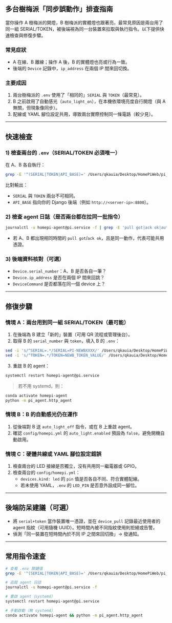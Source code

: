 ## 多台樹梅派「同步誤動作」排查指南

當你操作 A 樹梅派的開燈，B 樹梅派的實體燈也跟著亮，最常見原因是兩台用了同一組 SERIAL/TOKEN，被後端視為同一台裝置來拉取與執行指令。以下提供快速檢查與修復步驟。

### 常見症狀

- A 在線、B 離線；操作 A 後，B 的實體燈也亮或行為一致。
- 後端的 `Device` 記錄中，`ip_address` 在兩個 IP 間來回切換。

### 主要成因

1. 兩台樹梅派的 `.env` 使用了「相同的」`SERIAL` 與 `TOKEN`（最常見）。
2. B 之前啟用了自動感光（`auto_light_on`），在本機依環境亮度自行開燈（與 A 無關，但現象像同步）。
3. 配線或 YAML 腳位設定共用，導致兩台實際控制同一條電路（較少見）。

---

## 快速檢查

### 1) 檢查兩台的 `.env`（SERIAL/TOKEN 必須唯一）

在 A、B 各自執行：

```bash
grep -E '^(SERIAL|TOKEN|API_BASE)=' /Users/qkauia/Desktop/HomePiWeb/pi_agent/env || cat /Users/qkauia/Desktop/HomePiWeb/.env
```

比對輸出：

- `SERIAL` 與 `TOKEN` 兩台不可相同。
- `API_BASE` 指向你的 Django 後端（例如 `http://<server-ip>:8800`）。

### 2) 檢查 agent 日誌（是否兩台都在拉同一批指令）

```bash
journalctl -u homepi-agent@pi.service -f | grep -E 'pull got|ack ok|auto_light'
```

- 若 A、B 都出現相同時間的 `pull got`/`ack ok`，且是同一動作，代表可能共用憑證。

### 3) 後端資料核對（可選）

- `Device.serial_number`：A、B 是否各自一筆？
- `Device.ip_address` 是否在兩個 IP 間來回跳？
- `DeviceCommand` 是否都落在同一個 device 上？

---

## 修復步驟

### 情境 A：兩台用到同一組 SERIAL/TOKEN（最可能）

1. 在後端為 B 建立「新的」裝置（可用 QR 流程或管理後台）。
2. 取得 B 的 `serial_number` 與 `token`，填入 B 的 `.env`：

```bash
sed -i 's/^SERIAL=.*/SERIAL=PI-NEWBXXXX/' /Users/qkauia/Desktop/HomePiWeb/pi_agent/env
sed -i 's/^TOKEN=.*/TOKEN=NEWB_TOKEN_VALUE/' /Users/qkauia/Desktop/HomePiWeb/pi_agent/env
```

3. 重啟 B 的 agent：

```bash
systemctl restart homepi-agent@pi.service
```

> 若不用 systemd，則：

```bash
conda activate homepi-agent
python -m pi_agent.http_agent
```

### 情境 B：B 的自動感光仍在運作

1. 從後端對 B 送 `auto_light_off` 指令，或在 B 上重啟 agent。
2. 確認 `config/homepi.yml` 的 `auto_light.enabled` 預設為 `false`，避免開機自動啟用。

### 情境 C：硬體共線或 YAML 腳位設定錯誤

1. 檢查兩台的 LED 接線是否獨立，沒有共用同一繼電器或 GPIO。
2. 檢查兩台的 `config/homepi.yml`：
   - `devices.kind: led` 的 `pin` 值是否各自不同、符合實體配線。
   - 若未使用 YAML，`.env` 的 `LED_PIN` 是否意外設成同一腳位。

---

## 後端防呆建議（可選）

- 將 `serial+token` 當作裝置唯一憑證，並在 `device_pull` 記錄最近使用者的 agent 指紋（可用隨機 UUID）。短時間內被不同指紋使用則拒絕或告警。
- 偵測「同一裝置在短時間內於不同 IP 之間來回切換」→ 發通知。

---

## 常用指令速查

```bash
# 查看 .env 關鍵值
grep -E '^(SERIAL|TOKEN|API_BASE)=' /Users/qkauia/Desktop/HomePiWeb/pi_agent/env || cat /Users/qkauia/Desktop/HomePiWeb/.env

# 追蹤 agent 日誌
journalctl -u homepi-agent@pi.service -f

# 重啟 agent（systemd）
systemctl restart homepi-agent@pi.service

# 手動啟動（無 systemd）
conda activate homepi-agent && python -m pi_agent.http_agent
```



